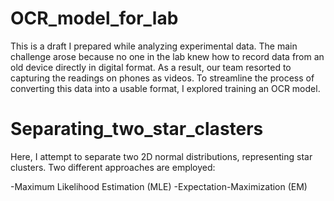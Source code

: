 # OCR_model_for_lab
This is a draft I prepared while analyzing experimental data. The main challenge arose because no one in the lab knew how to record data from an old device directly in digital format. As a result, our team resorted to capturing the readings on phones as videos. To streamline the process of converting this data into a usable format, I explored training an OCR model.

# Separating_two_star_clasters
Here, I attempt to separate two 2D normal distributions, representing star clusters. Two different approaches are employed:

-Maximum Likelihood Estimation (MLE)
-Expectation-Maximization (EM)

